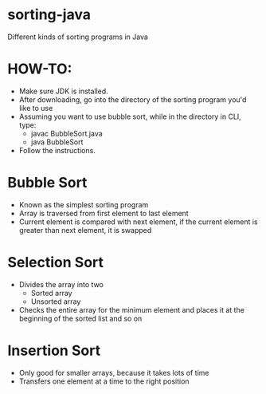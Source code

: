 # sorting-java
Different kinds of sorting programs in Java 

# HOW-TO:

- Make sure JDK is installed.
- After downloading, go into the directory of the sorting program you'd like to use
- Assuming you want to use bubble sort, while in the directory in CLI, type:
    - javac BubbleSort.java
    - java BubbleSort
- Follow the instructions.

# Bubble Sort

- Known as the simplest sorting program
- Array is traversed from first element to last element
- Current element is compared with next element, if the current element is greater than next element, it is swapped

# Selection Sort

- Divides the array into two
	- Sorted array
	- Unsorted array
- Checks the entire array for the minimum element and places it at the beginning of the sorted list and so on

# Insertion Sort

- Only good for smaller arrays, because it takes lots of time
- Transfers one element at a time to the right position
